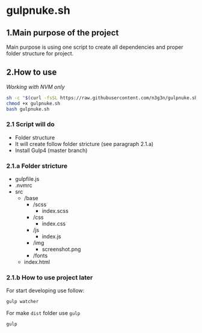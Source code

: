 # gulpnuke.sh

## 1.Main purpose of the project
Main purpose is using one script to create all dependencies and proper folder structure for project.

## 2.How to use
*Working with NVM only*
```bash
sh -c "$(curl -fsSL https://raw.githubusercontent.com/n3g3n/gulpnuke.sh/main/gulpnuke.sh)"
chmod +x gulpnuke.sh
bash gulpnuke.sh
```

### 2.1 Script will do
- Folder structure
 - It will create follow folder stricture (see paragraph 2.1.a)
- Install Gulp4 (master branch)

### 2.1.a Folder stricture
- gulpfile.js
- .nvmrc
- src
  - /base
    - /scss
      - index.scss
    - /css
      - index.css
    - /js
      - index.js
    - /img
      - screenshot.png
    - /fonts
  - index.html

### 2.1.b How to use project later
For start developing use follow:
```bash
gulp watcher
```
For make `dist` folder use `gulp`
```bash
gulp
```
